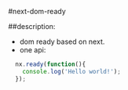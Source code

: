 #next-dom-ready

##description:
+ dom ready based on next.
+ one api:
```javascript
  nx.ready(function(){
    console.log('Hello world!');
  });
```
